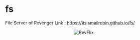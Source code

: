 # fs
File Server of Revenger
Link : https://itsismailrobin.github.io/fs/
<center> <img src="[https://raw.githubusercontent.com/ItsIsmailRobin/revflix/main/revflixyt.png](https://raw.githubusercontent.com/ItsIsmailRobin/fs/main/rev%20red.png)" alt="RevFlix"> </center>
